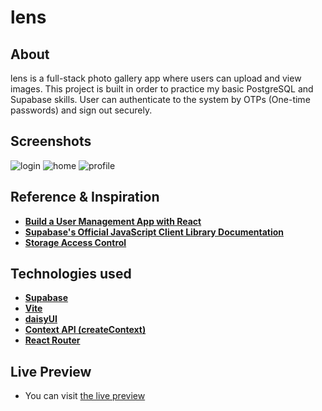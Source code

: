 # lens

## About

lens is a full-stack photo gallery app where users can upload and view images. This project is built in order to practice my basic PostgreSQL and Supabase skills. User can authenticate to the system by OTPs (One-time passwords) and sign out securely.

## Screenshots

![login](https://github.com/doguozcan/lens/assets/76822280/2899d661-6ae3-4887-9a9a-9d51cd9e398e)
![home](https://github.com/doguozcan/lens/assets/76822280/8a6298e8-9ea5-46f3-a422-1f21484c337c)
![profile](https://github.com/doguozcan/lens/assets/76822280/5b276f29-1fe3-4a4c-bfc5-fdad175b97f0)

## Reference & Inspiration

- **<a href="https://supabase.com/docs/guides/getting-started/tutorials/with-react">Build a User Management App with React</a>**
- **<a href="https://supabase.com/docs/reference/javascript/introduction">Supabase's Official JavaScript Client Library Documentation</a>**
- **<a href="https://supabase.com/docs/guides/storage/security/access-control">Storage Access Control</a>**

## Technologies used

- **<a href="https://supabase.com/">Supabase</a>**
- **<a href="https://vitejs.dev/">Vite</a>**
- **<a href="https://daisyui.com/">daisyUI</a>**
- **<a href="https://react.dev/reference/react/createContext">Context API (createContext)</a>**
- **<a href="https://reactrouter.com/">React Router</a>**

## Live Preview

- You can visit <a href="https://sparkling-chaja-cdcc9f.netlify.app/">the live preview</a>
